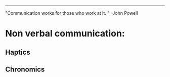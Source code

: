 ___
"Communication works for those who work at it. "
				-John Powell




# Non verbal communication:

## Haptics

## Chronomics

